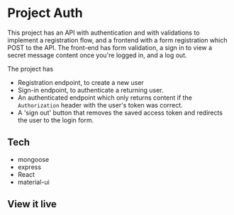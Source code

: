 # Project Auth

This project has an API with authentication and with validations to implement a registration flow, and a frontend with a form registration which POST to the API. The front-end has form validation, a sign in to view a secret message content once you're logged in, and a log out.

The project has
* Registration endpoint, to create a new user
* Sign-in endpoint, to authenticate a returning user.
* An authenticated endpoint which only returns content if the `Authorization` header with the user's token was correct.
* A 'sign out' button that removes the saved access token and redirects the user to the login form.

## Tech
* mongoose
* express
* React
* material-ui


## View it live


